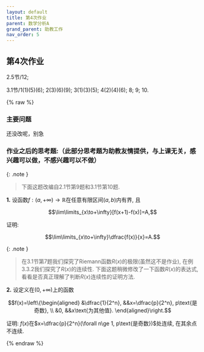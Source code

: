 ```yaml
---
layout: default
title: 第4次作业
parent: 数学分析A
grand_parent: 助教工作
nav_order: 5
---
```


## 第4次作业

2.5节/12;

3.1节/1(1)(5)(6); 2(3)(6)(9); 3(1)(3)(5); 4(2)(4)(6); 8; 9; 10.

{% raw %}

### 主要问题


还没改呢，别急

### 作业之后的思考题:（此部分思考题为助教友情提供，与上课无关，感兴趣可以做，不感兴趣可以不做） 

{: .note }
> 下面这题改编自2.1节第9题和3.1节第10题. 

**1.** 设函数$f:(a,+\infty)\to\mathbb{R}$在任意有限区间$(a,b)$内有界, 
且

$$\lim\limits_{x\to+\infty}[f(x+1)-f(x)]=A,$$

证明: 

$$\lim\limits_{x\to+\infty}\dfrac{f(x)}{x}=A.$$

{: .note }
> 在3.1节第7题我们探究了Riemann函数$R(x)$的极限(虽然这不是作业), 在例3.3.2我们探究了$R(x)$的连续性. 
> 下面这题稍微修改了一下函数$R(x)$的表达式, 看看是否真正理解了判断$R(x)$连续性的证明方法.

**2.** 设定义在$(0,+\infty)$上的函数

$$f(x)=\left\{\begin{aligned}
&\dfrac{1}{2^n}, &&x=\dfrac{p}{2^n}, p\text{是奇数}, \\
&0, &&x\text{为其他值}.
\end{aligned}\right.$$

证明: $f(x)$在$x=\dfrac{p}{2^n}(\forall n\ge 1, p\text{是奇数})$处连续, 在其余点不连续. 



{% endraw %}
